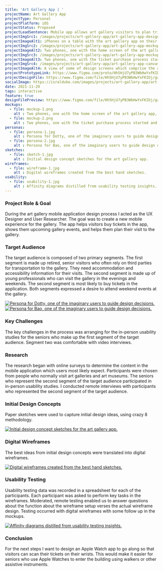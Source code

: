 ```yaml
---
title: 'Art Gallery App | '
projectName: Art Gallery App
projectType: Personal
projectPlatform: iOS
projectStatus: Proposed
projectLeadSentence: Mobile app allows art gallery visitors to plan trips, see current artwork collections and buy tickets.
projectImgSrc1: /images/projects/art-gallery-app/art-gallery-app-designed-isral-duke.jpg
projectImageAlt1: iPhones on a table with the art gallery app on their screens. 
projectImgSrc2: /images/projects/art-gallery-app/art-gallery-app-mockups-designed-isral-duke-set-2.png
projectImageAlt2: Two phones, one with the home screen of the art gallery app, the other with an art collections screen of the app.
projectImgSrc3: /images/projects/art-gallery-app/art-gallery-app-mockups-designed-isral-duke-set-3.png
projectImageAlt3: Two phones, one with the ticket purchase process started and the other with the ticket purchase confirmation.
projectImgSrc4: /images/projects/art-gallery-app/art-gallery-app-canvas-designed-isral-duke.jpg
projectImageAlt4: A view of some of design screens which comprise the art gallery app.
projectPrototypeLink: https://www.figma.com/proto/Hh5HjU7yPB3WbHwYxFKIDj/Art-Gallery-Tour?page-id=138%3A932&node-id=138%3A940&viewport=241%2C48%2C0.11&scaling=scale-down&
projectDesignFile: https://www.figma.com/file/Hh5HjU7yPB3WbHwYxFKIDj/gallerWeMe-art-gallery?node-id=138%3A932
socialImage: https://isralduke.com/images/projects/art-gallery-app/art-gallery-app-designed-isral-duke.jpg
date: 2021-11-20
tags: interactive
feature: true
designFilePreview: https://www.figma.com/file/Hh5HjU7yPB3WbHwYxFKIDj/gallerWeMe-art-gallery?node-id=138%3A932
mockups:
  - file: mockup-1.png
    alt : Two phones, one with the home screen of the art gallery app, the other with an art collections screen of the app.
  - file: mockup-2.png
    alt : Two phones, one with the ticket purchase process started and the other with the ticket purchase confirmation.
personas:
  - file: persona-1.jpg
    alt : Persona for Dotty, one of the imaginary users to guide design decisions.
  - file: persona-2.jpg
    alt : Persona for Bao, one of the imaginary users to guide design decisions.
sketches: 
  - file: sketch-1.jpg
    alt : Initial design concept sketches for the art gallery app.
wireframes: 
  - file: wireframe-1.jpg
    alt : Digital wireframes created from the best hand sketches.
usability:
  - file: usability-1.jpg
    alt : Affinity diagrams distilled from usability testing insights.
---
```


### Project Role & Goal

During the art gallery mobile application design process I acted as the UX Designer and User Researcher. The goal was to create a new mobile experience for the gallery. The app helps visitors buy tickets in the app, shows them upcoming gallery events, and helps them plan their visit to the gallery.

### Target Audience

The target audience is composed of two primary segments. The first segment is made up retired, senior visitors who often rely on third parties for transportation to the gallery. They need accommodation and accessibility information for their visits. The second segment is made up of young professionals who can visit the gallery in the evenings and weekends. The second segment is most likely to buy tickets in the application. Both segments expressed a desire to attend weekend events at the gallery.

<a data-fslightbox href="/images/projects/art-gallery-app/art-gallery-app-personas-isral-duke-1.jpg">
    <img src="/images/projects/art-gallery-app/art-gallery-app-personas-isral-duke-1.jpg" alt="Persona for Dotty, one of the imaginary users to guide design decisions.">
</a>
<a data-fslightbox href="/images/projects/art-gallery-app/art-gallery-app-personas-isral-duke-2.jpg">
    <img src="/images/projects/art-gallery-app/art-gallery-app-personas-isral-duke-2.jpg" alt="Persona for Bao, one of the imaginary users to guide design decisions.">
</a>

### Key Challenges

The key challenges in the process was arranging for the in-person usability studies for the seniors who make up the first segment of the target audience. Segment two was comfortable with video interviews.

### Research

The research began with online surveys to determine the content in the mobile application which users most likely expect. Participants were chosen from people who normally visit art galleries and art museums. The seniors who represent the second segment of the target audience participated in in-person usability studies. I conducted remote interviews with participants who represented the second segment of the target audience.

### Initial Design Concepts

Paper sketches were used to capture initial design ideas, using crazy 8 methodology.

<a data-fslightbox href="/images/projects/art-gallery-app/art-gallery-app-initial-concepts-designed-isral-duke.jpg">
    <img alt="Initial design concept sketches for the art gallery app." src="/images/projects/art-gallery-app/art-gallery-app-initial-concepts-designed-isral-duke.jpg">
</a>

### Digital Wireframes

The best ideas from initial design concepts were translated into digital wireframes.

<a data-fslightbox href="/images/projects/art-gallery-app/art-gallery-app-wireframes-designed-isral-duke.jpg">
    <img alt="Digital wireframes created from the best hand sketches." src="/images/projects/art-gallery-app/art-gallery-app-wireframes-designed-isral-duke.jpg">
</a>

### Usability Testing

Usability testing data was recorded in a spreadsheet for each of the participants. Each participant was asked to perform key tasks in the wireframes. Moderated, remote testing enabled us to answer questions about the function about the wireframe setup verses the actual wireframe design. Testing occurred with digital wireframes with some follow up in the mockups.

<a data-fslightbox href="/images/projects/art-gallery-app/art-gallery-app-usability-testing-performed-isral-duke.jpg">
    <img alt="Affinity diagrams distilled from usability testing insights." src="/images/projects/art-gallery-app/art-gallery-app-usability-testing-performed-isral-duke.jpg">
</a>

### Conclusion

For the next steps I want to design an Apple Watch app to go along so that visitors can scan their tickets on their wrists. This would make it easier for seniors who use Apple Watches to enter the building using walkers or other assistive instruments.
